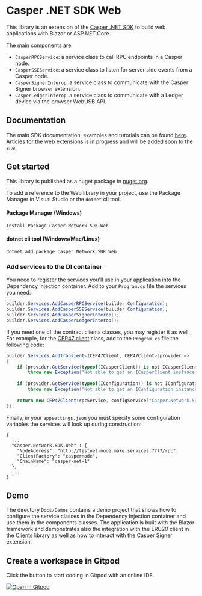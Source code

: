# Casper .NET SDK Web

This library is an extension of the [Casper .NET SDK](https://github.com/make-software/casper-net-sdk) to build web applications with Blazor or ASP.NET Core.

The main components are:

* `CasperRPCService`: a service class to call RPC endpoints in a Casper node.
* `CasperSSEService`: a service class to listen for server side events from a Casper node.
* `CasperSignerInterop`: a service class to communicate with the Casper Signer browser extension.
* `CasperLedgerInterop`: a service class to communicate with a Ledger device via the browser WebUSB API.

## Documentation

The main SDK documentation, examples and tutorials can be found [here](https://make-software.github.io/casper-net-sdk/). Articles for the web extensions is in progress and will be added soon to the site.

## Get started

This library is published as a nuget package in [nuget.org](https://www.nuget.org/packages/Casper.Network.SDK.Clients).

To add a reference to the Web library in your project, use the Package Manager in Visual Studio or the `dotnet` cli tool.

#### Package Manager (Windows)
```
Install-Package Casper.Network.SDK.Web
``` 

#### dotnet cli tool (Windows/Mac/Linux)
```
dotnet add package Casper.Network.SDK.Web
``` 

### Add services to the DI container

You need to register the services you'll use in your application into the Dependency Injection container. Add to your `Program.cs` file the services you need:

```c#
builder.Services.AddCasperRPCService(builder.Configuration);
builder.Services.AddCasperSSEService(builder.Configuration);
builder.Services.AddCasperSignerInterop();
builder.Services.AddCasperLedgerInterop();
```

If you need one of the contract clients classes, you may register it as well. For example, for the [CEP47 client](https://github.com/make-software/casper-net-sdk-clients) class, add to the `Program.cs` file the following code:

```c#
builder.Services.AddTransient<ICEP47Client, CEP47Client>(provider =>
{
    if (provider.GetService(typeof(ICasperClient)) is not ICasperClient rpcService)
        throw new Exception("Not able to get an ICasperClient instance to boot up.");
    
    if (provider.GetService(typeof(IConfiguration)) is not IConfiguration configService)
        throw new Exception("Not able to get an IConfiguration instance to boot up.");
    
    return new CEP47Client(rpcService, configService["Casper.Network.SDK.Web:ChainName"]);
});
```

Finally, in your `appsettings.json` you must specify some configuration variables the services will look up during construction:

```
{
  ...  
  "Casper.Network.SDK.Web" : {
    "NodeAddress": "http://testnet-node.make.services:7777/rpc",
    "ClientFactory": "caspernode",
    "ChainName": "casper-net-1"
  },
  ...
}
```

## Demo

The directory `Docs/Demos` contains a demo project that shows how to configure the service classes in the Dependency Injection container and use them in the components classes. The application is built with the Blazor framework and demonstrates also the integration with the ERC20 client in the [Clients](https://github.com/make-software/casper-net-sdk-clients) library as well as how to interact with the Casper Signer extension.

## Create a workspace in Gitpod

Click the button to start coding in Gitpod with an online IDE.

[![Open in Gitpod](https://gitpod.io/button/open-in-gitpod.svg)](https://gitpod.io/#https://github.com/make-software/casper-net-sdk-web)

